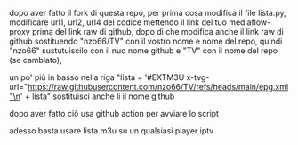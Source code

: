 dopo aver fatto il fork di questa repo,
per prima cosa modifica il file lista.py,
modificare url1, url2, url4 del codice 
mettendo il link del tuo mediaflow-proxy
prima del link raw di github, dopo di che 
modifica anche il link raw di github sostituendo 
"nzo66/TV" con il vostro nome e nome del repo,
quindi "nzo66" sustutuiscilo con il nuo nome github
e "TV" con il nome del repo (se cambiato),

un po' più in basso nella riga "lista = '#EXTM3U x-tvg-url="https://raw.githubusercontent.com/nzo66/TV/refs/heads/main/epg.xml"\n' + lista"
sostituisci anche li il nome github

dopo aver fatto ciò usa github action per avviare lo script

adesso basta usare lista.m3u su un qualsiasi player iptv